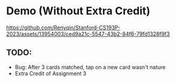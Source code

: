 # Demo (Without Extra Credit)



https://github.com/Renyqin/Stanford-CS193P-2023/assets/13954003/ced9a21c-5547-43b2-84f6-79fd1328f9f3







## TODO: 
- Bug: After 3 cards matched, tap on a new card wasn't nature 
- Extra Credit of Assignment 3
